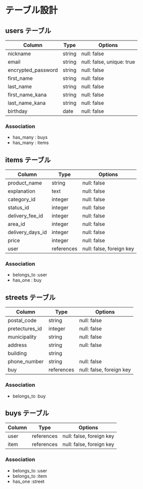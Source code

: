 # テーブル設計

## users テーブル

| Column             | Type   | Options                   |
| ------------------ | ------ | ------------------------- |
| nickname           | string | null: false               |
| email              | string | null: false, unique: true |
| encrypted_password | string | null: false               |
| first_name         | string | null: false               |
| last_name          | string | null: false               |
| first_name_kana    | string | null: false               |
| last_name_kana     | string | null: false               |
| birthday           | date   | null: false               |
### Association

- has_many : buys
- has_many : items

## items テーブル

| Column           | Type       | Options                        |
| ---------------- | ---------- | ------------------------------ |
| product_name     | string     | null: false                    |
| explanation      | text       | null: false                    |
| category_id      | integer    | null: false                    |
| status_id        | integer    | null: false                    |
| delivery_fee_id  | integer    | null: false                    |
| area_id          | integer    | null: false                    |
| delivery_days_id | integer    | null: false                    |
| price            | integer    | null: false                    |
| user             |references  | null: false, foreign key       |



### Association

- belongs_to :user
- has_one : buy

## streets テーブル

| Column        | Type        | Options                  |
| ------------- | ----------- | ------------------------ |
| postal_code   | string      | null: false              |
| pretectures_id| integer     | null: false              |
| municipality  | string      | null: false              |
| address       | string      | null: false              |
| building      | string      |                          |
| phone_number  | string      | null: false              |
| buy           | references  | null: false, foreign key |
### Association

- belongs_to :buy

##  buys テーブル
| Column    | Type       | Options                  |
| ----------| ---------- | ------------------------ |
| user      | references | null: false, foreign key |
| item      | references | null: false, foreign key |
     

### Association

- belongs_to :user
- belongs_to :item
- has_one :street
